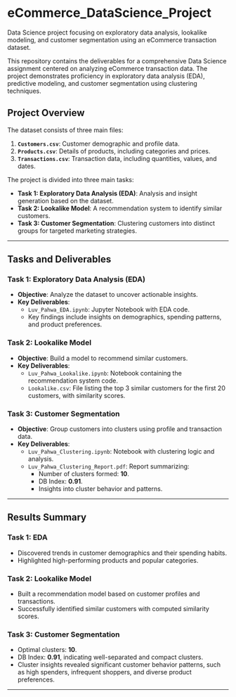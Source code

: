 # eCommerce_DataScience_Project
Data Science project focusing on exploratory data analysis, lookalike modeling, and customer segmentation using an eCommerce transaction dataset.

This repository contains the deliverables for a comprehensive Data Science assignment centered on analyzing eCommerce transaction data. The project demonstrates proficiency in exploratory data analysis (EDA), predictive modeling, and customer segmentation using clustering techniques.

## Project Overview

The dataset consists of three main files:
1. **`Customers.csv`**: Customer demographic and profile data.
2. **`Products.csv`**: Details of products, including categories and prices.
3. **`Transactions.csv`**: Transaction data, including quantities, values, and dates.

The project is divided into three main tasks:
- **Task 1: Exploratory Data Analysis (EDA)**: Analysis and insight generation based on the dataset.
- **Task 2: Lookalike Model**: A recommendation system to identify similar customers.
- **Task 3: Customer Segmentation**: Clustering customers into distinct groups for targeted marketing strategies.

---

## Tasks and Deliverables

### Task 1: Exploratory Data Analysis (EDA)
- **Objective**: Analyze the dataset to uncover actionable insights.
- **Key Deliverables**:
  - `Luv_Pahwa_EDA.ipynb`: Jupyter Notebook with EDA code.
  - Key findings include insights on demographics, spending patterns, and product preferences.

### Task 2: Lookalike Model
- **Objective**: Build a model to recommend similar customers.
- **Key Deliverables**:
  - `Luv_Pahwa_Lookalike.ipynb`: Notebook containing the recommendation system code.
  - `Lookalike.csv`: File listing the top 3 similar customers for the first 20 customers, with similarity scores.

### Task 3: Customer Segmentation
- **Objective**: Group customers into clusters using profile and transaction data.
- **Key Deliverables**:
  - `Luv_Pahwa_Clustering.ipynb`: Notebook with clustering logic and analysis.
  - `Luv_Pahwa_Clustering_Report.pdf`: Report summarizing:
    - Number of clusters formed: **10**.
    - DB Index: **0.91**.
    - Insights into cluster behavior and patterns.

---

## Results Summary

### Task 1: EDA
- Discovered trends in customer demographics and their spending habits.
- Highlighted high-performing products and popular categories.

### Task 2: Lookalike Model
- Built a recommendation model based on customer profiles and transactions.
- Successfully identified similar customers with computed similarity scores.

### Task 3: Customer Segmentation
- Optimal clusters: **10**.
- DB Index: **0.91**, indicating well-separated and compact clusters.
- Cluster insights revealed significant customer behavior patterns, such as high spenders, infrequent shoppers, and diverse product preferences.

---
